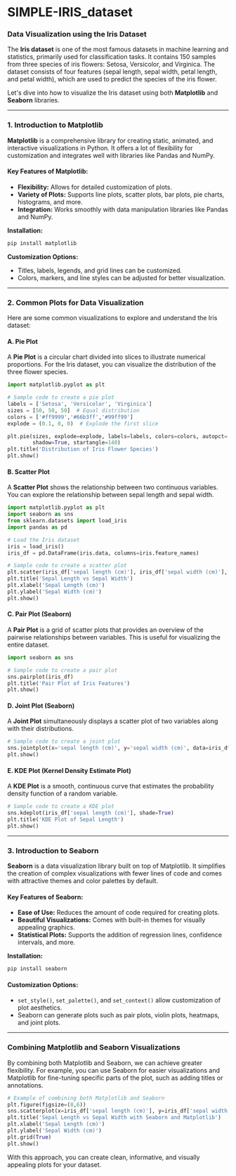 # SIMPLE-IRIS_dataset
### Data Visualization using the Iris Dataset

The **Iris dataset** is one of the most famous datasets in machine learning and statistics, primarily used for classification tasks. It contains 150 samples from three species of iris flowers: Setosa, Versicolor, and Virginica. The dataset consists of four features (sepal length, sepal width, petal length, and petal width), which are used to predict the species of the iris flower.

Let's dive into how to visualize the Iris dataset using both **Matplotlib** and **Seaborn** libraries.

---

### 1. Introduction to Matplotlib

**Matplotlib** is a comprehensive library for creating static, animated, and interactive visualizations in Python. It offers a lot of flexibility for customization and integrates well with libraries like Pandas and NumPy.

#### Key Features of Matplotlib:
- **Flexibility:** Allows for detailed customization of plots.
- **Variety of Plots:** Supports line plots, scatter plots, bar plots, pie charts, histograms, and more.
- **Integration:** Works smoothly with data manipulation libraries like Pandas and NumPy.

**Installation:**
```bash
pip install matplotlib
```

**Customization Options:**
- Titles, labels, legends, and grid lines can be customized.
- Colors, markers, and line styles can be adjusted for better visualization.

---

### 2. Common Plots for Data Visualization

Here are some common visualizations to explore and understand the Iris dataset:

#### A. Pie Plot
A **Pie Plot** is a circular chart divided into slices to illustrate numerical proportions. For the Iris dataset, you can visualize the distribution of the three flower species.

```python
import matplotlib.pyplot as plt

# Sample code to create a pie plot
labels = ['Setosa', 'Versicolor', 'Virginica']
sizes = [50, 50, 50]  # Equal distribution
colors = ['#ff9999','#66b3ff','#99ff99']
explode = (0.1, 0, 0)  # Explode the first slice

plt.pie(sizes, explode=explode, labels=labels, colors=colors, autopct='%1.1f%%',
        shadow=True, startangle=140)
plt.title('Distribution of Iris Flower Species')
plt.show()
```

#### B. Scatter Plot
A **Scatter Plot** shows the relationship between two continuous variables. You can explore the relationship between sepal length and sepal width.

```python
import matplotlib.pyplot as plt
import seaborn as sns
from sklearn.datasets import load_iris
import pandas as pd

# Load the Iris dataset
iris = load_iris()
iris_df = pd.DataFrame(iris.data, columns=iris.feature_names)

# Sample code to create a scatter plot
plt.scatter(iris_df['sepal length (cm)'], iris_df['sepal width (cm)'], c=iris.target, cmap='viridis')
plt.title('Sepal Length vs Sepal Width')
plt.xlabel('Sepal Length (cm)')
plt.ylabel('Sepal Width (cm)')
plt.show()
```

#### C. Pair Plot (Seaborn)
A **Pair Plot** is a grid of scatter plots that provides an overview of the pairwise relationships between variables. This is useful for visualizing the entire dataset.

```python
import seaborn as sns

# Sample code to create a pair plot
sns.pairplot(iris_df)
plt.title('Pair Plot of Iris Features')
plt.show()
```

#### D. Joint Plot (Seaborn)
A **Joint Plot** simultaneously displays a scatter plot of two variables along with their distributions.

```python
# Sample code to create a joint plot
sns.jointplot(x='sepal length (cm)', y='sepal width (cm)', data=iris_df, kind='scatter')
plt.show()
```

#### E. KDE Plot (Kernel Density Estimate Plot)
A **KDE Plot** is a smooth, continuous curve that estimates the probability density function of a random variable.

```python
# Sample code to create a KDE plot
sns.kdeplot(iris_df['sepal length (cm)'], shade=True)
plt.title('KDE Plot of Sepal Length')
plt.show()
```

---

### 3. Introduction to Seaborn

**Seaborn** is a data visualization library built on top of Matplotlib. It simplifies the creation of complex visualizations with fewer lines of code and comes with attractive themes and color palettes by default.

#### Key Features of Seaborn:
- **Ease of Use:** Reduces the amount of code required for creating plots.
- **Beautiful Visualizations:** Comes with built-in themes for visually appealing graphics.
- **Statistical Plots:** Supports the addition of regression lines, confidence intervals, and more.

**Installation:**
```bash
pip install seaborn
```

#### Customization Options:
- `set_style()`, `set_palette()`, and `set_context()` allow customization of plot aesthetics.
- Seaborn can generate plots such as pair plots, violin plots, heatmaps, and joint plots.

---

### Combining Matplotlib and Seaborn Visualizations

By combining both Matplotlib and Seaborn, we can achieve greater flexibility. For example, you can use Seaborn for easier visualizations and Matplotlib for fine-tuning specific parts of the plot, such as adding titles or annotations.

```python
# Example of combining both Matplotlib and Seaborn
plt.figure(figsize=(8,6))
sns.scatterplot(x=iris_df['sepal length (cm)'], y=iris_df['sepal width (cm)'], hue=iris.target, palette='coolwarm')
plt.title('Sepal Length vs Sepal Width with Seaborn and Matplotlib')
plt.xlabel('Sepal Length (cm)')
plt.ylabel('Sepal Width (cm)')
plt.grid(True)
plt.show()
```

With this approach, you can create clean, informative, and visually appealing plots for your dataset.
